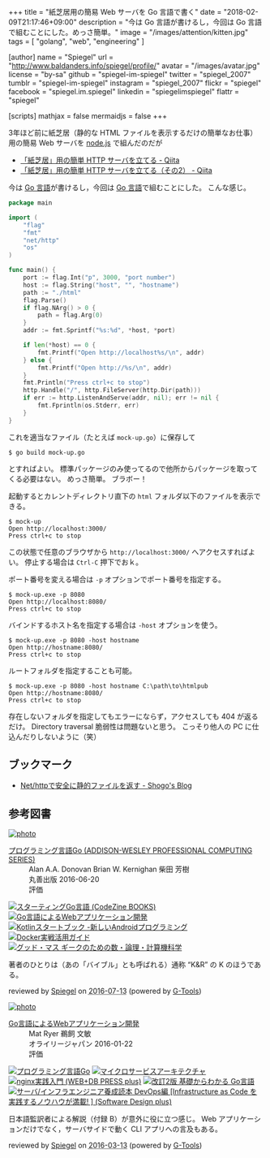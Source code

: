 +++
title = "紙芝居用の簡易 Web サーバを Go 言語で書く"
date = "2018-02-09T21:17:46+09:00"
description = "今は Go 言語が書けるし，今回は Go 言語で組むことにした。めっさ簡単。"
image = "/images/attention/kitten.jpg"
tags        = [ "golang", "web", "engineering" ]

[author]
  name      = "Spiegel"
  url       = "http://www.baldanders.info/spiegel/profile/"
  avatar    = "/images/avatar.jpg"
  license   = "by-sa"
  github    = "spiegel-im-spiegel"
  twitter   = "spiegel_2007"
  tumblr    = "spiegel-im-spiegel"
  instagram = "spiegel_2007"
  flickr    = "spiegel"
  facebook  = "spiegel.im.spiegel"
  linkedin  = "spiegelimspiegel"
  flattr    = "spiegel"

[scripts]
  mathjax = false
  mermaidjs = false
+++

3年ほど前に紙芝居（静的な HTML ファイルを表示するだけの簡単なお仕事）用の簡易 Web サーバを [node.js] で組んだのだが

- [「紙芝居」用の簡単 HTTP サーバを立てる - Qiita](https://qiita.com/spiegel-im-spiegel/items/38b2e0b16ffc4f3548b3)
- [「紙芝居」用の簡単 HTTP サーバを立てる（その2） - Qiita](https://qiita.com/spiegel-im-spiegel/items/1a806ad8a9c38a0d7b70)

今は [Go 言語]が書けるし，今回は [Go 言語]で組むことにした。
こんな感じ。

```go
package main

import (
	"flag"
	"fmt"
	"net/http"
	"os"
)

func main() {
	port := flag.Int("p", 3000, "port number")
	host := flag.String("host", "", "hostname")
	path := "./html"
	flag.Parse()
	if flag.NArg() > 0 {
		path = flag.Arg(0)
	}
	addr := fmt.Sprintf("%s:%d", *host, *port)

	if len(*host) == 0 {
		fmt.Printf("Open http://localhost%s/\n", addr)
	} else {
		fmt.Printf("Open http://%s/\n", addr)
	}
	fmt.Println("Press ctrl+c to stop")
	http.Handle("/", http.FileServer(http.Dir(path)))
	if err := http.ListenAndServe(addr, nil); err != nil {
		fmt.Fprintln(os.Stderr, err)
	}
}
```

これを適当なファイル（たとえば `mock-up.go`）に保存して

```text
$ go build mock-up.go
```

とすればよい。
標準パッケージのみ使ってるので他所からパッケージを取ってくる必要はない。
めっさ簡単。
ブラボー！

起動するとカレントディレクトリ直下の `html` フォルダ以下のファイルを表示できる。

```text
$ mock-up
Open http://localhost:3000/
Press ctrl+c to stop
```

この状態で任意のブラウザから `http://localhost:3000/` へアクセスすればよい。
停止する場合は `Ctrl-C` 押下でおｋ。

ポート番号を変える場合は `-p` オプションでポート番号を指定する。

```text
$ mock-up.exe -p 8080
Open http://localhost:8080/
Press ctrl+c to stop
```

バインドするホスト名を指定する場合は `-host` オプションを使う。

```text
$ mock-up.exe -p 8080 -host hostname
Open http://hostname:8080/
Press ctrl+c to stop
```

ルートフォルダを指定することも可能。

```text
$ mock-up.exe -p 8080 -host hostname C:\path\to\htmlpub
Open http://hostname:8080/
Press ctrl+c to stop
```

存在しないフォルダを指定してもエラーにならず，アクセスしても 404 が返るだけ。
Directory traversal 脆弱性は問題ないと思う。
こっそり他人の PC に仕込んだりしないように（笑）

## ブックマーク

- [Net/httpで安全に静的ファイルを返す - Shogo's Blog](https://shogo82148.github.io/blog/2016/04/13/serving-static-files-in-golang/)

[Go 言語]: https://golang.org/ "The Go Programming Language"
[node.js]: https://nodejs.org/en/

## 参考図書

<div class="hreview" ><a class="item url" href="http://www.amazon.co.jp/exec/obidos/ASIN/4621300253/baldandersinf-22/"><img src="http://ecx.images-amazon.com/images/I/410V3ulwP5L._SL160_.jpg" alt="photo" class="photo"  /></a><dl ><dt class="fn"><a class="item url" href="http://www.amazon.co.jp/exec/obidos/ASIN/4621300253/baldandersinf-22/">プログラミング言語Go (ADDISON-WESLEY PROFESSIONAL COMPUTING SERIES)</a></dt><dd>Alan A.A. Donovan Brian W. Kernighan 柴田 芳樹 </dd><dd>丸善出版 2016-06-20</dd><dd>評価<abbr class="rating" title="5"><img src="http://g-images.amazon.com/images/G/01/detail/stars-5-0.gif" alt="" /></abbr> </dd></dl><p class="similar"><a href="http://www.amazon.co.jp/exec/obidos/ASIN/4798142417/baldandersinf-22/" target="_top"><img src="http://images.amazon.com/images/P/4798142417.09._SCTHUMBZZZ_.jpg"  alt="スターティングGo言語 (CodeZine BOOKS)"  /></a> <a href="http://www.amazon.co.jp/exec/obidos/ASIN/4873117526/baldandersinf-22/" target="_top"><img src="http://images.amazon.com/images/P/4873117526.09._SCTHUMBZZZ_.jpg"  alt="Go言語によるWebアプリケーション開発"  /></a> <a href="http://www.amazon.co.jp/exec/obidos/ASIN/4865940391/baldandersinf-22/" target="_top"><img src="http://images.amazon.com/images/P/4865940391.09._SCTHUMBZZZ_.jpg"  alt="Kotlinスタートブック -新しいAndroidプログラミング"  /></a> <a href="http://www.amazon.co.jp/exec/obidos/ASIN/4839959234/baldandersinf-22/" target="_top"><img src="http://images.amazon.com/images/P/4839959234.09._SCTHUMBZZZ_.jpg"  alt="Docker実戦活用ガイド"  /></a> <a href="http://www.amazon.co.jp/exec/obidos/ASIN/4274218961/baldandersinf-22/" target="_top"><img src="http://images.amazon.com/images/P/4274218961.09._SCTHUMBZZZ_.jpg"  alt="グッド・マス ギークのための数・論理・計算機科学"  /></a> </p>
<p class="description">著者のひとりは（あの「バイブル」とも呼ばれる）通称 “K&amp;R” の K のほうである。</p>
<p class="gtools" >reviewed by <a href='#maker' class='reviewer'>Spiegel</a> on <abbr class="dtreviewed" title="2016-07-13">2016-07-13</abbr> (powered by <a href="http://www.goodpic.com/mt/aws/index.html" >G-Tools</a>)</p>
</div>

<div class="hreview" ><a class="item url" href="http://www.amazon.co.jp/exec/obidos/ASIN/4873117526/baldandersinf-22/"><img src="http://ecx.images-amazon.com/images/I/51UoREcNrnL._SL160_.jpg" alt="photo" class="photo"  /></a><dl ><dt class="fn"><a class="item url" href="http://www.amazon.co.jp/exec/obidos/ASIN/4873117526/baldandersinf-22/">Go言語によるWebアプリケーション開発</a></dt><dd>Mat Ryer 鵜飼 文敏 </dd><dd>オライリージャパン 2016-01-22</dd><dd>評価<abbr class="rating" title="4"><img src="http://g-images.amazon.com/images/G/01/detail/stars-4-0.gif" alt="" /></abbr> </dd></dl><p class="similar"><a href="http://www.amazon.co.jp/exec/obidos/ASIN/4621300253/baldandersinf-22/" target="_top"><img src="http://images.amazon.com/images/P/4621300253.09._SCTHUMBZZZ_.jpg"  alt="プログラミング言語Go"  /></a> <a href="http://www.amazon.co.jp/exec/obidos/ASIN/4873117607/baldandersinf-22/" target="_top"><img src="http://images.amazon.com/images/P/4873117607.09._SCTHUMBZZZ_.jpg"  alt="マイクロサービスアーキテクチャ"  /></a> <a href="http://www.amazon.co.jp/exec/obidos/ASIN/4774178667/baldandersinf-22/" target="_top"><img src="http://images.amazon.com/images/P/4774178667.09._SCTHUMBZZZ_.jpg"  alt="nginx実践入門 (WEB+DB PRESS plus)"  /></a> <a href="http://www.amazon.co.jp/exec/obidos/ASIN/4863541783/baldandersinf-22/" target="_top"><img src="http://images.amazon.com/images/P/4863541783.09._SCTHUMBZZZ_.jpg"  alt="改訂2版 基礎からわかる Go言語"  /></a> <a href="http://www.amazon.co.jp/exec/obidos/ASIN/4774179930/baldandersinf-22/" target="_top"><img src="http://images.amazon.com/images/P/4774179930.09._SCTHUMBZZZ_.jpg"  alt="サーバ/インフラエンジニア養成読本 DevOps編 [Infrastructure as Code を実践するノウハウが満載! ] (Software Design plus)"  /></a> </p>
<p class="description">日本語監訳者による解説（付録 B）が意外に役に立つ感じ。 Web アプリケーションだけでなく，サーバサイドで動く CLI アプリへの言及もある。</p>
<p class="gtools" >reviewed by <a href='#maker' class='reviewer'>Spiegel</a> on <abbr class="dtreviewed" title="2016-03-13">2016-03-13</abbr> (powered by <a href="http://www.goodpic.com/mt/aws/index.html" >G-Tools</a>)</p>
</div>
